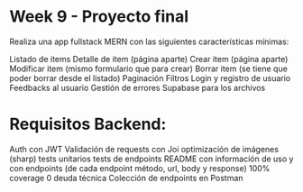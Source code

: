 # Week 9 - Proyecto final

Realiza una app fullstack MERN con las siguientes características mínimas:

Listado de items
Detalle de item (página aparte)
Crear item (página aparte)
Modificar item (mismo formulario que para crear)
Borrar item (se tiene que poder borrar desde el listado)
Paginación
Filtros
Login y registro de usuario
Feedbacks al usuario
Gestión de errores
Supabase para los archivos

# Requisitos Backend:

Auth con JWT
Validación de requests con Joi
optimización de imágenes (sharp)
tests unitarios
tests de endpoints
README con información de uso y con endpoints (de cada endpoint método, url, body y response)
100% coverage
0 deuda técnica
Colección de endpoints en Postman
